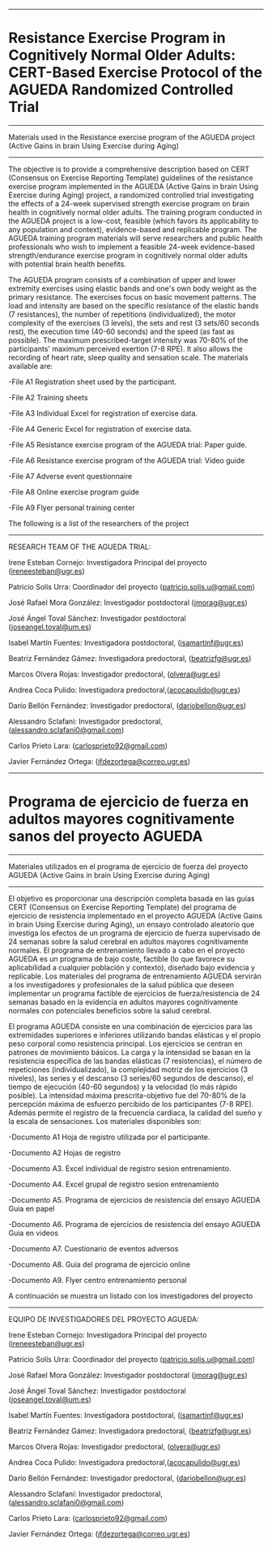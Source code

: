 
_____________________________________________________________________________________________________

# Resistance Exercise Program in Cognitively Normal Older Adults: CERT-Based Exercise Protocol of the AGUEDA Randomized Controlled Trial

_____________________________________________________________________________________________________

Materials used in the Resistance exercise program of the AGUEDA project (Active Gains in brain Using Exercise during Aging)
_____________________________________________________________________________________________________

The objective is to provide a comprehensive description based on CERT (Consensus on Exercise Reporting Template) guidelines of the resistance exercise program implemented in the AGUEDA (Active Gains in brain Using Exercise during Aging) project, a randomized controlled trial investigating the effects of a 24-week supervised strength exercise program on brain health in cognitively normal older adults.  The training program conducted in the AGUEDA project is a low-cost, feasible (which favors its applicability to any population and context), evidence-based and replicable program. The AGUEDA training program materials will serve researchers and public health professionals who wish to implement a feasible 24-week evidence-based strength/endurance exercise program in cognitively normal older adults with potential brain health benefits.

The AGUEDA program consists of a combination of upper and lower extremity exercises using elastic bands and one's own body weight as the primary resistance. The exercises focus on basic movement patterns. The load and intensity are based on the specific resistance of the elastic bands (7 resistances), the number of repetitions (individualized), the motor complexity of the exercises (3 levels), the sets and rest (3 sets/60 seconds rest), the execution time (40-60 seconds) and the speed (as fast as possible). The maximum prescribed-target intensity was 70-80% of the participants' maximum perceived exertion (7-8 RPE). It also allows the recording of heart rate, sleep quality and sensation scale.
The materials available are: 

-File A1 Registration sheet used by the participant.

-File A2 Training sheets

-File A3 Individual Excel for registration of exercise data.

-File A4 Generic Excel for registration of exercise data.

-File A5 Resistance exercise program of the AGUEDA trial: Paper guide.

-File A6 Resistance exercise program of the AGUEDA trial: Video guide

-File A7 Adverse event questionnaire

-File A8 Online exercise program guide

-File A9 Flyer personal training center

 The following is a list of the researchers of the project
_____________________________________________________________________________________________________
RESEARCH TEAM OF THE AGUEDA TRIAL:

Irene Esteban Cornejo: Investigadora Principal del proyecto (ireneesteban@ugr.es)

Patricio Solís Urra: Coordinador del proyecto (patricio.solis.u@gmail.com) 

José Rafael Mora González: Investigador postdoctoral (jmorag@ugr.es)

José Ángel Toval Sánchez: Investigador postdoctoral (joseangel.toval@um.es) 

Isabel Martín Fuentes: Investigadora postdoctoral, (isamartinf@ugr.es)

Beatriz Fernández Gámez: Investigadora predoctoral, (beatrizfg@ugr.es)

Marcos Olvera Rojas: Investigador predoctoral, (olvera@ugr.es)

Andrea Coca Pulido: Investigadora predoctoral,(acocapulido@ugr.es)

Darío Bellón Fernández: Investigador predoctoral,  (dariobellon@ugr.es)

Alessandro Sclafani: Investigador predoctoral, (alessandro.sclafani0@gmail.com)

Carlos Prieto Lara: (carlosprieto92@gmail.com)

Javier Fernández Ortega:  (jfdezortega@correo.ugr.es)



_____________________________________________________________________________________________________

# Programa de ejercicio de fuerza en adultos mayores cognitivamente sanos del proyecto AGUEDA
_____________________________________________________________________________________________________
Materiales utilizados en el programa de ejercicio de fuerza del proyecto AGUEDA (Active Gains in brain Using Exercise during Aging)
_____________________________________________________________________________________________________

El objetivo es proporcionar una descripción completa basada en las guías CERT (Consensus on Exercise Reporting Template) del programa de ejercicio de resistencia implementado en el proyecto AGUEDA (Active Gains in brain Using Exercise during Aging), un ensayo controlado aleatorio que investiga los efectos de un programa de ejercicio de fuerza supervisado de 24 semanas sobre la salud cerebral en adultos mayores cognitivamente normales.  El programa de entrenamiento llevado a cabo en el proyecto AGUEDA es un programa de bajo coste, factible (lo que favorece su aplicabilidad a cualquier población y contexto), diseñado bajo evidencia y replicable. Los materiales del programa de entrenamiento AGUEDA servirán a los investigadores y profesionales de la salud pública que deseen implementar un programa factible de ejercicios de fuerza/resistencia de 24 semanas basado en la evidencia en adultos mayores cognitivamente normales con potenciales beneficios sobre la salud cerebral.

El programa AGUEDA consiste en una combinación de ejercicios para las extremidades superiores e inferiores utilizando bandas elásticas y el propio peso corporal como resistencia principal. Los ejercicios se centran en patrones de movimiento básicos. La carga y la intensidad se basan en la resistencia específica de las bandas elásticas (7 resistencias), el número de repeticiones (individualizado), la complejidad motriz de los ejercicios (3 niveles), las series y el descanso (3 series/60 segundos de descanso), el tiempo de ejecución (40-60 segundos) y la velocidad (lo más rápido posible). La intensidad máxima prescrita-objetivo fue del 70-80% de la percepción máxima de esfuerzo percibido de los participantes (7-8 RPE). Además permite el registro de la frecuencia cardiaca, la calidad del sueño y la escala de sensaciones.
Los materiales disponibles son: 

-Documento A1	Hoja de registro utilizada por el participante.

-Documento A2	Hojas de registro

-Documento A3. Excel individual de registro sesion entrenamiento.

-Documento A4. Excel grupal de registro sesion entrenamiento

-Documento A5. Programa de ejercicios de resistencia del ensayo AGUEDA Guia en papel

-Documento A6. Programa de ejercicios de resistencia del ensayo AGUEDA Guia en videos

-Documento A7. Cuestionario de eventos adversos

-Documento A8. Guia del programa de ejercicio online

-Documento A9. Flyer centro entrenamiento personal

 A continuación se muestra un listado con los investigadores del proyecto

_____________________________________________________________________________________________________
EQUIPO DE INVESTIGADORES DEL PROYECTO AGUEDA:

Irene Esteban Cornejo: Investigadora Principal del proyecto (ireneesteban@ugr.es)

Patricio Solís Urra: Coordinador del proyecto (patricio.solis.u@gmail.com) 

José Rafael Mora González: Investigador postdoctoral (jmorag@ugr.es)

José Ángel Toval Sánchez: Investigador postdoctoral (joseangel.toval@um.es) 

Isabel Martín Fuentes: Investigadora postdoctoral, (isamartinf@ugr.es)

Beatriz Fernández Gámez: Investigadora predoctoral, (beatrizfg@ugr.es)

Marcos Olvera Rojas: Investigador predoctoral, (olvera@ugr.es)

Andrea Coca Pulido: Investigadora predoctoral,(acocapulido@ugr.es)

Darío Bellón Fernández: Investigador predoctoral,  (dariobellon@ugr.es)

Alessandro Sclafani: Investigador predoctoral, (alessandro.sclafani0@gmail.com)

Carlos Prieto Lara: (carlosprieto92@gmail.com)

Javier Fernández Ortega:  (jfdezortega@correo.ugr.es)






